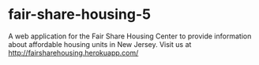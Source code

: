 # fair-share-housing-5

A web application for the Fair Share Housing Center to provide information about affordable housing units in New Jersey. Visit us at http://fairsharehousing.herokuapp.com/
